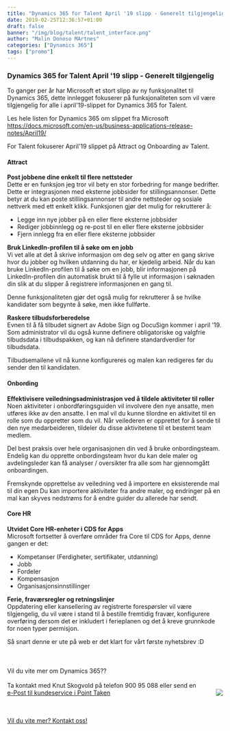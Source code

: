 ```yaml
---
title: "Dynamics 365 for Talent April '19 slipp - Generelt tilgjengelig"
date: 2019-02-25T12:36:57+01:00
draft: false
banner: "/img/blog/talent/talent_interface.png"
author: "Malin Donoso MArtnes"
categories: ["Dynamics 365"]
tags: ["promo"]
---
```




### Dynamics 365 for Talent April '19 slipp - Generelt tilgjengelig  <br>

To ganger per år har Microsoft et stort slipp av ny funksjonalitet til Dynamics 365, dette innlegget fokuserer på funksjonaliteten som vil være tilgjengelig for alle i april'19-slippet for Dynamics 365 for Talent.

Les hele listen for Dynamics 365 om slippet fra Microsoft<br>
https://docs.microsoft.com/en-us/business-applications-release-notes/April19/

For Talent fokuserer April'19 slippet på Attract og Onboarding av Talent.

#### Attract

**Post jobbene dine enkelt til flere nettsteder**<br>
Dette er en funksjon jeg tror vil bety en stor forbedring for mange bedrifter. Dette er integrasjonen med eksterne jobbsider for stillingsannonser. Dette betyr at du kan poste stillingsannonser til andre nettsteder og sosiale nettverk med ett enkelt klikk. Funksjonen gjør det mulig for rekrutterer å:

* Legge inn nye jobber på en eller flere eksterne jobbsider
* Rediger jobbinnlegg og re-post til en eller flere eksterne jobbsider
* Fjern innlegg fra en eller flere eksterne jobbsider


**Bruk LinkedIn-profilen til å søke om en jobb**<br>
Vi vet alle at det å skrive informasjon om deg selv og atter en gang skrive hvor du jobber og hvilken utdanning du har, er kjedelig arbeid. Når du kan bruke LinkedIn-profilen til å søke om en jobb, blir informasjonen på LinkedIn-profilen din automatisk brukt til å fylle ut informasjon i søknaden din slik at du slipper å registrere informasjonen en gang til.

Denne funksjonaliteten gjør det også mulig for rekrutterer å se hvilke kandidater som begynte å søke, men ikke fullførte.


**Raskere tilbudsforberedelse**<br>
Evnen til å få tilbudet signert av Adobe Sign og DocuSign kommer i april '19. Som administrator vil du også kunne definere obligatoriske og valgfrie tilbudsdata i tilbudspakken, og kan nå definere standardverdier for tilbudsdata.

Tilbudsemailene vil nå kunne konfigureres og malen kan redigeres før du sender den til kandidaten.

#### Onbording

**Effektivisere veiledningsadministrasjon ved å tildele aktiviteter til roller**<br>
Noen aktiviteter i onbordføringsguiden vil involvere den nye ansatte, men utføres ikke av den ansatte. I en mal vil du kunne tilordne en aktivitet til en rolle som du oppretter som du vil. Når veilederen er opprettet for å sende til den nye medarbeideren, tildeler du disse aktivitetene til et bestemt team medlem.

Del best praksis over hele organisasjonen din ved å bruke onbordingsteam.
Endelig kan du opprette onbordingsteam hvor du kan dele maler og avdelingsleder kan få analyser / oversikter fra alle som har gjennomgått onboardingen.

Fremskynde opprettelse av veiledning ved å importere en eksisterende mal til din egen
Du kan importere aktiviteter fra andre maler, og endringer på en mal kan skyves nedstrøms for å endre guider du allerede har sendt.

#### Core HR

**Utvidet Core HR-enheter i CDS for Apps**<br>
Microsoft fortsetter å overføre områder fra Core til CDS for Apps, denne gangen er det:
* Kompetanser (Ferdigheter, sertifikater, utdanning)
* Jobb
* Fordeler
* Kompensasjon
* Organisasjonsinnstillinger

**Ferie, fraværsregler og retningslinjer**<br>
Oppdatering eller kansellering av registrerte forespørsler vil være tilgjengelig, du vil være i stand til å bestille fremtidig fravær, konfigurere overføring dersom det er inkludert i ferieplanen og det å kreve grunnkode for noen typer permisjon.

Så snart denne er ute på web er det klart for vårt første nyhetsbrev :D
<br><br><br><br>
Vil du vite mer om Dynamics 365??
<br><br>
Ta kontakt med Knut Skogvold på telefon 900 95 088 eller send en <br>
 <img class="card-img-top img-profil img-round mx-auto" src="/img/people/knut-round.jpg" style="float:right;">
<a href="kundeservice i pointtaken.no"  rel="nofollow" onclick="this.href='mailto:' + 'kundeservice' + '@' + 'pointtaken.no'">e-Post til kundeservice i Point Taken</a>
<br>
<br>


<br>
    <a class="btn btn-primary btn-full" href="/contact/" role="button">Vil du vite mer? Kontakt oss!</a>
<br>
<br>